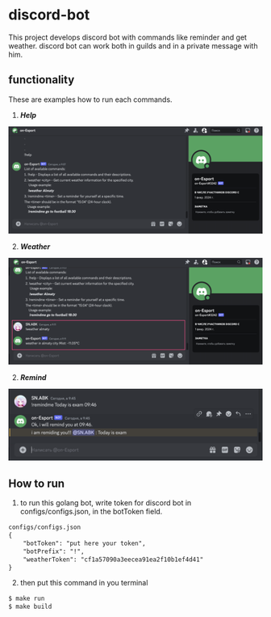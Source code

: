 # discord-bot

This project develops discord bot with commands like reminder and get weather.
discord bot can work both in guilds and in a private message with him.

## functionality
These are examples how to run each commands.

1. ***Help***

![Help](mdImages/help.png)

2. ***Weather***

![Weather](mdImages/weather.png)

2. ***Remind***

![Remind](mdImages/remind.png)

## How to run
1. to run this golang bot, write token for discord bot in configs/configs.json, in the botToken field.
```
configs/configs.json
{
    "botToken": "put here your token",
    "botPrefix": "!",
    "weatherToken": "cf1a57090a3eecea91ea2f10b1ef4d41"
}

```
2. then put this command in you terminal

```
$ make run
$ make build
```